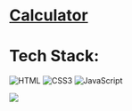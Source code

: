 # <a href="https://b0n21en5.github.io/calculator/">Calculator</a>


# Tech Stack:
![HTML](https://img.shields.io/badge/HTML5-E34F26?style=for-the-badge&logo=html5&logoColor=white)
![CSS3](https://img.shields.io/badge/CSS3-1572B6?style=for-the-badge&logo=css3&logoColor=white)
![JavaScript](https://img.shields.io/badge/JavaScript-323330?style=for-the-badge&logo=javascript&logoColor=F7DF1E)



<img src="https://github.com/b0n21en5/web-development-projects/blob/main/calculator/assets/images/web.png" />




